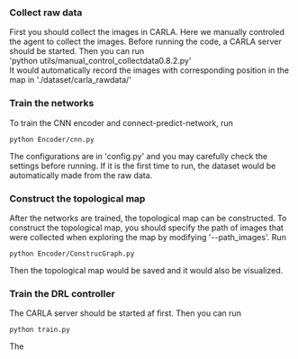 ### Collect raw data
First you should collect the images in CARLA. Here we manually controled the agent to collect the images.
Before running the code, a CARLA server should be started. Then you can run <br>
'python utils/manual_control_collectdata0.8.2.py' <br>
It would automatically record the images with corresponding position in the map in './dataset/carla_rawdata/' <br>


### Train the networks
To train the CNN encoder and connect-predict-network, run 
```
python Encoder/cnn.py
```
The configurations are in 'config.py' and you may carefully check the settings before running.
If it is the first time to run, the dataset would be automatically made from the raw data. <br>


### Construct the topological map
After the networks are trained, the topological map can be constructed. 
To construct the topological map, you should specify the path of images that were collected when exploring the map by modifying '--path_images'.
Run 
```
python Encoder/ConstrucGraph.py
```
Then the topological map would be saved and it would also be visualized. <br>


### Train the DRL controller
The CARLA server should be started af first. Then you can run 
```
python train.py
```
The 
